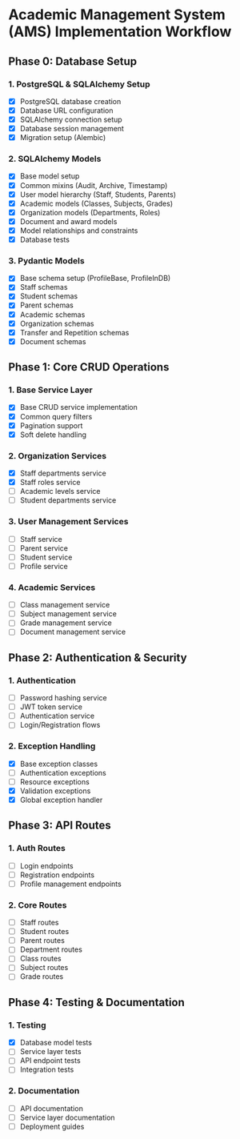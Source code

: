 # Academic Management System (AMS) Implementation Workflow

## Phase 0: Database Setup
### 1. PostgreSQL & SQLAlchemy Setup
- [x] PostgreSQL database creation
- [x] Database URL configuration
- [x] SQLAlchemy connection setup
- [x] Database session management
- [x] Migration setup (Alembic)

### 2. SQLAlchemy Models
- [x] Base model setup
- [x] Common mixins (Audit, Archive, Timestamp)
- [x] User model hierarchy (Staff, Students, Parents)
- [x] Academic models (Classes, Subjects, Grades)
- [x] Organization models (Departments, Roles)
- [x] Document and award models
- [x] Model relationships and constraints
- [x] Database tests

### 3. Pydantic Models
- [x] Base schema setup (ProfileBase, ProfileInDB)
- [x] Staff schemas
- [x] Student schemas
- [x] Parent schemas
- [x] Academic schemas
- [x] Organization schemas
- [x] Transfer and Repetition schemas
- [x] Document schemas

## Phase 1: Core CRUD Operations
### 1. Base Service Layer
- [x] Base CRUD service implementation
- [x] Common query filters
- [x] Pagination support
- [x] Soft delete handling

### 2. Organization Services 
- [x] Staff departments service
- [x] Staff roles service
- [ ] Academic levels service
- [ ] Student departments service

### 3. User Management Services
- [ ] Staff service
- [ ] Parent service
- [ ] Student service
- [ ] Profile service

### 4. Academic Services
- [ ] Class management service
- [ ] Subject management service
- [ ] Grade management service
- [ ] Document management service

## Phase 2: Authentication & Security
### 1. Authentication
- [ ] Password hashing service
- [ ] JWT token service
- [ ] Authentication service
- [ ] Login/Registration flows

### 2. Exception Handling
- [x] Base exception classes
- [ ] Authentication exceptions
- [ ] Resource exceptions
- [x] Validation exceptions
- [x] Global exception handler

## Phase 3: API Routes
### 1. Auth Routes
- [ ] Login endpoints
- [ ] Registration endpoints
- [ ] Profile management endpoints

### 2. Core Routes
- [ ] Staff routes
- [ ] Student routes
- [ ] Parent routes
- [ ] Department routes
- [ ] Class routes
- [ ] Subject routes
- [ ] Grade routes

## Phase 4: Testing & Documentation
### 1. Testing
- [x] Database model tests
- [ ] Service layer tests
- [ ] API endpoint tests
- [ ] Integration tests

### 2. Documentation
- [ ] API documentation
- [ ] Service layer documentation
- [ ] Deployment guides